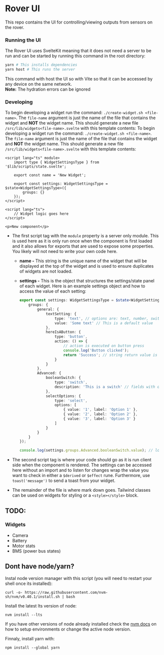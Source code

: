 # Rover UI

This repo contains the UI for controlling/viewing outputs from sensors on the rover.

### Running the UI

The Rover UI uses SvelteKit meaning that it does not need a server to be run and can be started by running this command in the root directory:

```bash
yarn # This installs dependencies
yarn host # This runs the server
```

This command with host the UI so with Vite so that it can be accessed by any device on the same network.  
**Note:** The hydration errors can be ignored

### Developing

To begin developing a widget run the command: `./create-widget.sh <file-name>`. The `file-name` argument is just the name of the file that contains the widget and **NOT** the widget name. This should generate a new file `/src/lib/widgets<file-name>.svelte` with this template contents:
To begin developing a widget run the command: `./create-widget.sh <file-name>`. The `file-name` argument is just the name of the file that contains the widget and **NOT** the widget name. This should generate a new file `/src/lib/widgets<file-name>.svelte` with this template contents:

```svelte
<script lang="ts" module>
	import type { WidgetSettingsType } from '$lib/scripts/state.svelte';

	export const name = 'New Widget';

	export const settings: WidgetSettingsType = $state<WidgetSettingsType>({
		groups: {}
	});
</script>

<script lang="ts">
	// Widget logic goes here
</script>

<p>New component</p>
```

- The first script tag with the `module` property is a server only module. This is used here as it is only run once when the component is first loaded and it also allows for exports that are used to expose some properties. You likely will not need to write your own code here.

  - **name -** This string is the unique name of the widget that will be displayed at the top of the widget and is used to ensure duplicates of widgets are not loaded.
  - **settings -** This is the object that structures the settings/state panel of each widget. Here is an example settings object and how to access the value of each setting:

    ```ts
    export const settings: WidgetSettingsType = $state<WidgetSettingsType>({
    	groups: {
    		general: {
    			textSetting: {
    				type: 'text', // options are: text, number, switch, select, button
    				value: 'Some text' // This is a default value
    			},
    			hereIsAButton: {
    				type: 'button',
    				action: () => {
    					// action is executed on button press
    					console.log('Button clicked');
    					return 'Success'; // string return value is printed in a toast
    				}
    			}
    		},
    		Advanced: {
    			booleanSwitch: {
    				type: 'switch',
    				description: 'This is a switch' // fields with descriptions get a question mark next to their label
    			},
    			selectOptions: {
    				type: 'select',
    				options: [
    					{ value: '1', label: 'Option 1' },
    					{ value: '2', label: 'Option 2' },
    					{ value: '3', label: 'Option 3' }
    				]
    			}
    		}
    	}
    });

    console.log(settings.groups.Advanced.booleanSwitch.value); // logs the state of the switch
    ```

- The second script tag is where your code should go as it is run client side when the component is rendered. The settings can be accessed here without an import and to listen for changes wrap the value you want to check in either a `$derived` or `$effect` rune. Furthermore, use `toast('message')` to send a toast from your widget.
- The remainder of the file is where mark down goes. Tailwind classes can be used on widgets for styling or a `<style></style>` block.

## TODO:

### Widgets

- Camera
- Battery
- Motor stats
- BMS (power bus states)

## Dont have node/yarn?

Instal node version manager with this script (you will need to restart your shell once its installed):

```
curl -o- https://raw.githubusercontent.com/nvm-sh/nvm/v0.40.1/install.sh | bash
```

Install the latest lts version of node:

```
nvm install --lts
```

If you have other versions of node already installed check the [nvm docs](https://github.com/nvm-sh/nvm) on how to setup environments or change the active node version.

Finnaly, install yarn with:

```
npm install --global yarn
```
